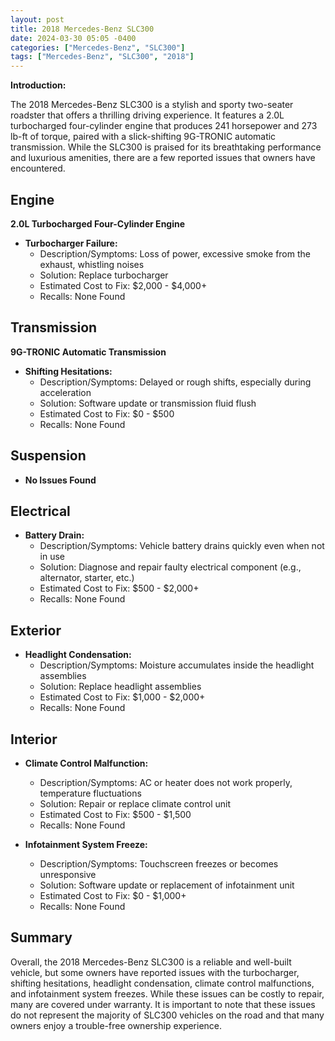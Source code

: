 ```yaml
---
layout: post
title: 2018 Mercedes-Benz SLC300
date: 2024-03-30 05:05 -0400
categories: ["Mercedes-Benz", "SLC300"]
tags: ["Mercedes-Benz", "SLC300", "2018"]
---
```

**Introduction:**

The 2018 Mercedes-Benz SLC300 is a stylish and sporty two-seater roadster that offers a thrilling driving experience. It features a 2.0L turbocharged four-cylinder engine that produces 241 horsepower and 273 lb-ft of torque, paired with a slick-shifting 9G-TRONIC automatic transmission. While the SLC300 is praised for its breathtaking performance and luxurious amenities, there are a few reported issues that owners have encountered.

## **Engine**
**2.0L Turbocharged Four-Cylinder Engine**

- **Turbocharger Failure:**
  - Description/Symptoms: Loss of power, excessive smoke from the exhaust, whistling noises
  - Solution: Replace turbocharger
  - Estimated Cost to Fix: $2,000 - $4,000+
  - Recalls: None Found

## **Transmission**
**9G-TRONIC Automatic Transmission**

- **Shifting Hesitations:**
  - Description/Symptoms: Delayed or rough shifts, especially during acceleration
  - Solution: Software update or transmission fluid flush
  - Estimated Cost to Fix: $0 - $500
  - Recalls: None Found

## **Suspension**
- **No Issues Found**

## **Electrical**
- **Battery Drain:**
  - Description/Symptoms: Vehicle battery drains quickly even when not in use
  - Solution: Diagnose and repair faulty electrical component (e.g., alternator, starter, etc.)
  - Estimated Cost to Fix: $500 - $2,000+
  - Recalls: None Found

## **Exterior**
- **Headlight Condensation:**
  - Description/Symptoms: Moisture accumulates inside the headlight assemblies
  - Solution: Replace headlight assemblies
  - Estimated Cost to Fix: $1,000 - $2,000+
  - Recalls: None Found

## **Interior**
- **Climate Control Malfunction:**
  - Description/Symptoms: AC or heater does not work properly, temperature fluctuations
  - Solution: Repair or replace climate control unit
  - Estimated Cost to Fix: $500 - $1,500
  - Recalls: None Found

- **Infotainment System Freeze:**
  - Description/Symptoms: Touchscreen freezes or becomes unresponsive
  - Solution: Software update or replacement of infotainment unit
  - Estimated Cost to Fix: $0 - $1,000+
  - Recalls: None Found

## **Summary**

Overall, the 2018 Mercedes-Benz SLC300 is a reliable and well-built vehicle, but some owners have reported issues with the turbocharger, shifting hesitations, headlight condensation, climate control malfunctions, and infotainment system freezes. While these issues can be costly to repair, many are covered under warranty. It is important to note that these issues do not represent the majority of SLC300 vehicles on the road and that many owners enjoy a trouble-free ownership experience.
